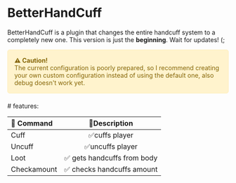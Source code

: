 ﻿# BetterHandCuff
BetterHandCuff is a plugin that changes the entire handcuff system to a completely new one. This version is just the **beginning**.
Wait for updates! (;
<div style="background-color: #fff3cd; color: #856404; border: 1px solid #ffeeba; padding: 15px; border-radius: 5px; margin-bottom: 20px;">
  <strong>⚠️ Caution!</strong><br>
  The current configuration is poorly prepared, so I recommend creating your own custom configuration instead of using the default one, also debug doesn't work yet.
</div>
﻿# features:
<table>
  <thead>
    <tr>
      <th style="text-align:left;">🚀 Command</th>
      <th style="text-align:center;">📝Description</th>
    </tr>
  </thead>
  <tbody>
    <tr>
      <td>Cuff</td>
      <td style="text-align:center;">✅cuffs player</td>
    </tr>
    <tr>
      <td>Uncuff</td>
      <td style="text-align:center;">✅uncuffs player</td>
    </tr>
    <tr>
      <td>Loot</td>
      <td style="text-align:center;">✅ gets handcuffs from body</td>
    </tr>
    <tr>
      <td>Checkamount</td>
      <td style="text-align:center;">✅ checks handcuffs amount</td>
    </tr>
  </tbody>
</table>

